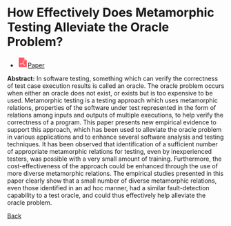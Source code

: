 # How Effectively Does Metamorphic Testing Alleviate the Oracle Problem?

* <img src="../../icons/pdf.png" width="24px">[Paper](./How_Effectively_Does_Metamorphic_Testing_Alleviate_the_Oracle_Problem.pdf)

**Abstract:** In software testing, something which can verify the correctness of test case execution results is called an oracle. The oracle problem occurs when either an oracle does not exist, or exists but is too expensive to be used. Metamorphic testing is a testing approach which uses metamorphic relations, properties of the software under test represented in the form of relations among inputs and outputs of multiple executions, to help verify the correctness of a program. This paper presents new empirical evidence to support this approach, which has been used to alleviate the oracle problem in various applications and to enhance several software analysis and testing techniques. It has been observed that identification of a sufficient number of appropriate metamorphic relations for testing, even by inexperienced testers, was possible with a very small amount of training. Furthermore, the cost-effectiveness of the approach could be enhanced through the use of more diverse metamorphic relations. The empirical studies presented in this paper clearly show that a small number of diverse metamorphic relations, even those identified in an ad hoc manner, had a similar fault-detection capability to a test oracle, and could thus effectively help alleviate the oracle problem.

[Back](../../README.md)